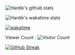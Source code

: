 ![Hardik's github stats](https://github-readme-stats.vercel.app/api?username=oddlyspaced&show_icons=true&count_private=true&show_icons=true)

![Hardik's wakatime stats](https://github-readme-stats.vercel.app/api/wakatime?username=oddlyspaced&layout=compact&theme=github-light)

[![wakatime](https://wakatime.com/badge/user/a564db8d-7097-4297-8530-53834996d970.svg)](https://wakatime.com/@a564db8d-7097-4297-8530-53834996d970)

<!-- ![Hardik's top used languages](https://github-readme-stats.vercel.app/api/top-langs/?username=oddlyspaced&layout=compact&exclude_repo=dt_laurel_sprout,dt_laurel_sprout_oss,vt_laurel_sprout,vt_laurel_sprout_oss,shrp_xiaomi_laurel_sprout,oddlyspaced.github.io,gims-dump,device_oneplus_avicii,oos-cam) -->

Viewer Count :
 ![Visitor Count](https://profile-counter.glitch.me/{oddlyspaced}/count.svg)

[![GitHub Streak](http://github-readme-streak-stats.herokuapp.com?user=oddlyspaced&theme=github-light&date_format=M%20j%5B%2C%20Y%5D)](https://git.io/streak-stats)
